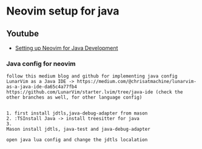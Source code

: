 # Neovim setup for java

## Youtube
- [Setting up Neovim for Java Development](https://www.youtube.com/watch?v=8q_VPqA-KLs)

### Java config for neovim
```
follow this medium blog and github for implementing java config
LunarVim as a Java IDE -> https://medium.com/@chrisatmachine/lunarvim-as-a-java-ide-da65c4a77fb4
https://github.com/LunarVim/starter.lvim/tree/java-ide (check the other branches as well, for other language config)


1. first install jdtls,java-debug-adapter from mason
2. :TSInstall Java -> install treesitter for java
3. 
Mason install jdtls, java-test and java-debug-adapter

open java lua config and change the jdtls localation
```

